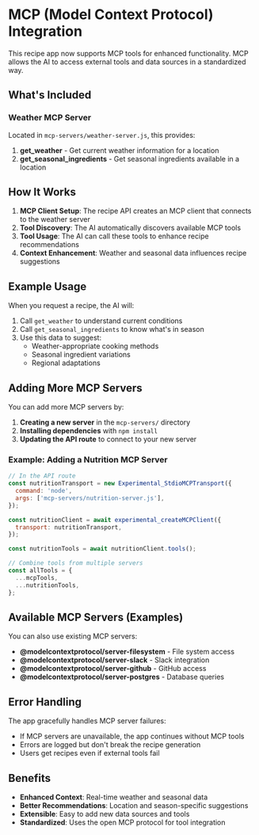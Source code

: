 # MCP (Model Context Protocol) Integration

This recipe app now supports MCP tools for enhanced functionality. MCP allows the AI to access external tools and data sources in a standardized way.

## What's Included

### Weather MCP Server
Located in `mcp-servers/weather-server.js`, this provides:

1. **get_weather** - Get current weather information for a location
2. **get_seasonal_ingredients** - Get seasonal ingredients available in a location

## How It Works

1. **MCP Client Setup**: The recipe API creates an MCP client that connects to the weather server
2. **Tool Discovery**: The AI automatically discovers available MCP tools
3. **Tool Usage**: The AI can call these tools to enhance recipe recommendations
4. **Context Enhancement**: Weather and seasonal data influences recipe suggestions

## Example Usage

When you request a recipe, the AI will:
1. Call `get_weather` to understand current conditions
2. Call `get_seasonal_ingredients` to know what's in season
3. Use this data to suggest:
   - Weather-appropriate cooking methods
   - Seasonal ingredient variations
   - Regional adaptations

## Adding More MCP Servers

You can add more MCP servers by:

1. **Creating a new server** in the `mcp-servers/` directory
2. **Installing dependencies** with `npm install`
3. **Updating the API route** to connect to your new server

### Example: Adding a Nutrition MCP Server

```javascript
// In the API route
const nutritionTransport = new Experimental_StdioMCPTransport({
  command: 'node',
  args: ['mcp-servers/nutrition-server.js'],
});

const nutritionClient = await experimental_createMCPClient({
  transport: nutritionTransport,
});

const nutritionTools = await nutritionClient.tools();

// Combine tools from multiple servers
const allTools = {
  ...mcpTools,
  ...nutritionTools,
};
```

## Available MCP Servers (Examples)

You can also use existing MCP servers:

- **@modelcontextprotocol/server-filesystem** - File system access
- **@modelcontextprotocol/server-slack** - Slack integration
- **@modelcontextprotocol/server-github** - GitHub access
- **@modelcontextprotocol/server-postgres** - Database queries

## Error Handling

The app gracefully handles MCP server failures:
- If MCP servers are unavailable, the app continues without MCP tools
- Errors are logged but don't break the recipe generation
- Users get recipes even if external tools fail

## Benefits

- **Enhanced Context**: Real-time weather and seasonal data
- **Better Recommendations**: Location and season-specific suggestions
- **Extensible**: Easy to add new data sources and tools
- **Standardized**: Uses the open MCP protocol for tool integration 